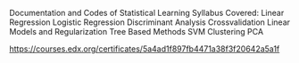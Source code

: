 Documentation and Codes of Statistical Learning 
Syllabus Covered:
Linear Regression
Logistic Regression
Discriminant Analysis
Crossvalidation
Linear Models and Regularization
Tree Based Methods
SVM
Clustering
PCA

https://courses.edx.org/certificates/5a4ad1f897fb4471a38f3f20642a5a1f
